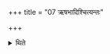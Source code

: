 +++
title = "07 ऋषभादिश्चित्यन्तः"

+++

<details><summary>थिते</summary>

ऋषभादिश्चित्यन्तः ७
</details>
